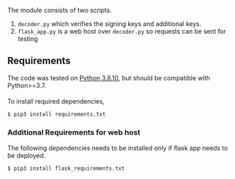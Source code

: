 The module consists of two scripts.
1. `decoder.py` which verifies the signing keys and additional keys. 
2. `flask_app.py` is a web host over `decoder.py` so requests can be sent for testing

## Requirements
The code was tested on [Python 3.8.10](https://www.python.org/downloads/release/python-3810/), but should be compatible with Python>=3.7.
#### 

To install required dependencies,
```bash 
$ pip3 install requirements.txt
```

### Additional Requirements for web host 

The following dependencies needs to be installed only if flask app needs to be deployed.
```bash 
$ pip3 install flask_requirements.txt
```